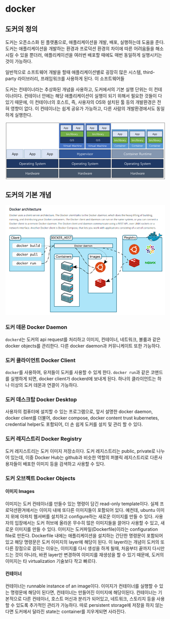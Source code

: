 # docker

## 도커의 정의

도커는 오픈소스화 된 플랫폼으로, 애플리케이션을 개발, 배포, 실행하는데 도움을 준다. 도커는 애플리케이션을 개발하는 환경과 프로덕션 환경의 차이에 따른 어려움들을 해소시킬 수 있을 뿐더러, 애플리케이션을 여러번 배포할 때에도 매번 동일하게 실행시키는 것이 가능하다.

일반적으로 소프트웨어 개발을 할때 애플리케이션별로 굉장히 많은 시스템, third-party 라이브러리, 프래임워크를 사용하게 된다. 이 소프트웨어들

도커는 컨테이너라는 추상화된 개념을 사용하고, 도커에서의 기본 실행 단위는 이 컨테이너이다. 컨테이너 안에는 해당 애플리케이션이 실행이 되기 위해서 필요한 것들이 다 있기 때문에, 이 컨테이너의 호스트, 즉, 사용자의 OS와 설치된 툴 등의 개발환경은 전혀 영향이 없다. 이 컨테이너는 쉽게 공유가 가능하고, 다른 사람의 개발환경에서도 동일하게 실행한다.

![docker-structure](/images/docker-structure.png)

## 도커의 기본 개념
![docker-architecture](/images/docker-architecture.png)
### 도커 데몬 Docker Daemon
`dockerd`는 도커의 api request를 처리하고 이미지, 컨테이너, 네트워크, 볼륨과 같은 docker objects를 관리한다. 다른 docker daemon과 커뮤니케이트 또한 가능하다.

### 도커 클라이언트 Docker Client
`docker`를 사용하여, 유저들이 도커를 사용할 수 있게 한다. `docker run`과 같은 코맨드를 실행하게 되면, docker client가 dockerd에 보내게 된다. 하나의 클라이언트는 하나 이상의 도커 데몬과 연결이 가능하다.

### 도커 데스크탑 Docker Desktop
사용자의 컴퓨터에 설치할 수 있는 프로그램으로, 앞서 설명한 docker daemon, docker client를 더불어, docker compose, docker content trust kubernetes, credential helper도 포함되어, 더 손 쉽게 도커를 설치 및 관리 할 수 있다.

### 도커 레지스트리 Docker Registry
도커 레지스트리는 도커 이미지 저장소이다. 도커 레지스트리는 public, private로 나누어 있는데, 이중 Docker Hub는 github과 비슷한 역할의 퍼블릭 레지스트리로 다른사용자들이 배포한 이미지 등을 검색하고 사용할 수 있다.

### 도커 오브젝트 Docker Objects

#### 이미지 Images
이미지는 도커 컨테이너를 만들수 있는 명령이 담긴 read-only template이다. 실제 프로덕션환겨에서는 이미지 내에 또다른 이미지들이 포함되어 있다. 예컨데, ubuntu 이미지 위에 아파치 웹서버를 설치하고 configure하는 새로운 이미지를 만들 수 있다. 사용자의 입장에서는 도커 허브에 올라온 무수히 많은 이미지들을 끌어다 사용할 수 있고, 새로운 이미지를 만들 수 있다. 
이미지는 도커파일(Dockerfile)이라는 configuration file로 만든다. Dockerfile 내에는 애플리케이션을 설치하는 간단한 명령문이 포함되어 있고 해당 명령문은 도커 이미지의 layer에 해당이 된다. 이 layer라는 개념이 도커의 또다른 장점으로 꼽히는 이유는, 이미지를 다시 생성을 하게 될때, 처음부터 끝까지 다시만드는 것이 아니라, 바뀐 layer만 변경하여 이미지를 재생성을 할 수 있기 때문에, 도커의 이미지는 타 virtualization 기술보다 작고 빠르다.

#### 컨테이너
컨테이너는 runnable instance of an image이다. 이미지가 컨테이너를 실행할 수 있는 명령문에 해당이 된다면, 컨테이너는 만들어진 이미지에 해당이된다. 컨테이너는 기본적으로 다른 컨테이너, 호스트 머신과 분리가 되어있고, 네트워크, 스토리지 등을 사용할 수 있도록 추가적인 관리가 가능하다. 따로 persistent storage에 저장을 하지 않는다면 도커에서 달라진 state는 container를 지우게되면 사라진다.





